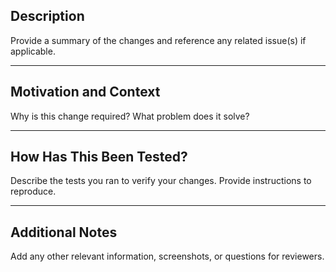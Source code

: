 ## Description

Provide a summary of the changes and reference any related issue(s) if applicable.

---

## Motivation and Context

Why is this change required? What problem does it solve?

---

## How Has This Been Tested?

Describe the tests you ran to verify your changes. Provide instructions to reproduce.

---

## Additional Notes

Add any other relevant information, screenshots, or questions for reviewers.
